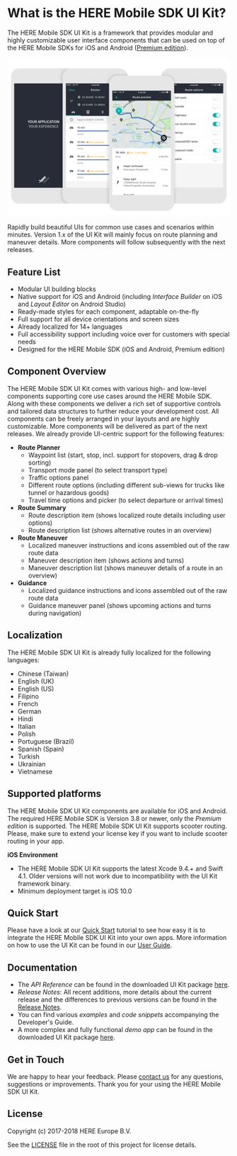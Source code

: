 # What is the HERE Mobile SDK UI Kit?
The HERE Mobile SDK UI Kit is a framework that provides modular and highly customizable user interface components that can be used on top of the HERE Mobile SDKs for iOS and Android ([Premium edition](https://developer.here.com/develop/mobile-sdks)).

![](Documentation/Guides/Images/UIKit_Intro.png)

Rapidly build beautiful UIs for common use cases and scenarios within minutes. Version 1.x of the UI Kit will mainly focus on route planning and maneuver details. More components will follow subsequently with the next releases.

## Feature List
- Modular UI building blocks
- Native support for iOS and Android (including _Interface Builder_ on iOS and _Layout Editor_ on Android Studio)
- Ready-made styles for each component, adaptable on-the-fly
- Full support for all device orientations and screen sizes
- Already localized for 14+ languages
- Full accessibility support including voice over for customers with special needs
- Designed for the HERE Mobile SDK (iOS and Android, Premium edition)

## Component Overview
The HERE Mobile SDK UI Kit comes with various high- and low-level components supporting core use cases around the HERE Mobile SDK. Along with these components we deliver a rich set of supportive controls and tailored data structures to further reduce your development cost. All components can be freely arranged in your layouts and are highly customizable. More components will be delivered as part of the next releases. We already provide UI-centric support for the following features:

- **Route Planner**
	- Waypoint list (start,  stop, incl. support for stopovers, drag & drop sorting)
	- Transport mode panel (to select transport type)
	- Traffic options panel
	- Different route options (including different sub-views for trucks like tunnel or hazardous goods)
	- Travel time options and picker (to select departure or arrival times)
- **Route Summary**
	- Route description item (shows localized route details including user options)
	- Route description list (shows alternative routes in an overview)
- **Route Maneuver**
	- Localized maneuver instructions and icons assembled out of the raw route data
	- Maneuver description item (shows actions and turns)
	- Maneuver description list (shows maneuver details of a route in an overview)
- **Guidance**
	- Localized guidance instructions and icons assembled out of the raw route data
	- Guidance maneuver panel (shows upcoming actions and turns during navigation)

## Localization
The HERE Mobile SDK UI Kit is already fully localized for the following languages:

* Chinese (Taiwan)
* English (UK)
* English (US)
* Filipino
* French
* German
* Hindi
* Italian
* Polish
* Portuguese (Brazil)
* Spanish (Spain)
* Turkish
* Ukrainian
* Vietnamese

## Supported platforms
The HERE Mobile SDK UI Kit components are available for iOS and Android. The required HERE Mobile SDK is Version 3.8 or newer, only the _Premium edition_ is supported. The HERE Mobile SDK UI Kit supports scooter routing. Please, make sure to extend your license key if you want to include scooter routing in your app.

**iOS Environment**

- The HERE Mobile SDK UI Kit supports the latest Xcode 9.4.+ and Swift 4.1. Older versions will not work due to incompatibility with the UI Kit framework binary.
- Minimum deployment target is iOS 10.0

## Quick Start
Please have a look at our [Quick Start](Documentation/Guides/QuickStart.md) tutorial to see how easy it is to integrate the HERE Mobile SDK UI Kit into your own apps. More information on how to use the UI Kit can be found in our [User Guide](Documentation/Guides/UserGuide.md).

## Documentation
- The _API Reference_ can be found in the downloaded UI Kit package [here](Documentation/API_Reference/index.html).
- _Release Notes_: All recent additions, more details about the current release and the differences to previous versions can be found in the [Release Notes](ReleaseNotes.md).
- You can find various _examples_ and _code snippets_ accompanying the Developer's Guide.
- A more complex and fully functional _demo app_ can be found in the downloaded UI Kit package [here](Demo/).

## Get in Touch
We are happy to hear your feedback. Please [contact us](https://developer.here.com/contact-us) for any questions, suggestions or improvements. Thank you for your using the HERE Mobile SDK UI Kit.

## License
Copyright (c) 2017-2018 HERE Europe B.V.

See the [LICENSE](LICENSE) file in the root of this project for license details.
